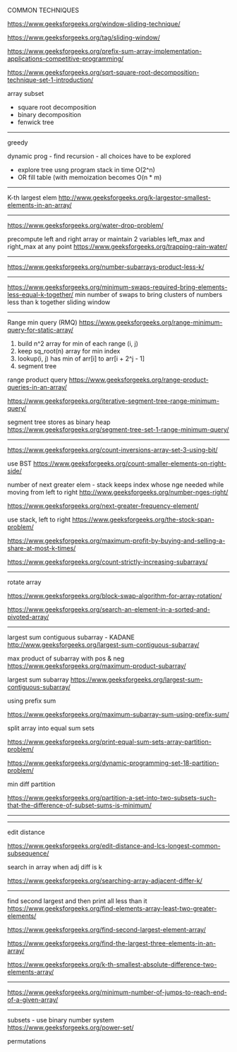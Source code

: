 
COMMON TECHNIQUES

https://www.geeksforgeeks.org/window-sliding-technique/

https://www.geeksforgeeks.org/tag/sliding-window/

https://www.geeksforgeeks.org/prefix-sum-array-implementation-applications-competitive-programming/

https://www.geeksforgeeks.org/sqrt-square-root-decomposition-technique-set-1-introduction/


array subset 
- square root decomposition 
- binary decomposition
- fenwick tree

------------
greedy

dynamic prog - find recursion - all choices have to be explored 
- explore tree usng program stack in time O(2^n)
- OR fill table (with memoization becomes O(n * m)

-------------


K-th largest elem
http://www.geeksforgeeks.org/k-largestor-smallest-elements-in-an-array/

----------

https://www.geeksforgeeks.org/water-drop-problem/

precompute left and right array
or maintain 2 variables left_max and right_max at any point
https://www.geeksforgeeks.org/trapping-rain-water/

----------

https://www.geeksforgeeks.org/number-subarrays-product-less-k/

---------

https://www.geeksforgeeks.org/minimum-swaps-required-bring-elements-less-equal-k-together/
min number of swaps to bring clusters of numbers less than k together
sliding window


-----------

Range min query (RMQ)
https://www.geeksforgeeks.org/range-minimum-query-for-static-array/

1. build n^2 array for min of each range (i, j)
2. keep sq_root(n) array for min index
3. lookup(i, j) has min of arr[i] to arr[i + 2^j - 1]
4. segment tree

range product query
https://www.geeksforgeeks.org/range-product-queries-in-an-array/

https://www.geeksforgeeks.org/iterative-segment-tree-range-minimum-query/

segment tree stores as binary heap
https://www.geeksforgeeks.org/segment-tree-set-1-range-minimum-query/


-----------

https://www.geeksforgeeks.org/count-inversions-array-set-3-using-bit/

use BST
https://www.geeksforgeeks.org/count-smaller-elements-on-right-side/

number of next greater elem  - stack keeps index whose nge needed while moving from left to right
http://www.geeksforgeeks.org/number-nges-right/

https://www.geeksforgeeks.org/next-greater-frequency-element/

use stack, left to right
https://www.geeksforgeeks.org/the-stock-span-problem/

https://www.geeksforgeeks.org/maximum-profit-by-buying-and-selling-a-share-at-most-k-times/

https://www.geeksforgeeks.org/count-strictly-increasing-subarrays/

--------

rotate array

https://www.geeksforgeeks.org/block-swap-algorithm-for-array-rotation/

https://www.geeksforgeeks.org/search-an-element-in-a-sorted-and-pivoted-array/

------------

largest sum contiguous subarray  - KADANE
http://www.geeksforgeeks.org/largest-sum-contiguous-subarray/

max product of subarray with pos & neg
https://www.geeksforgeeks.org/maximum-product-subarray/

largest sum subarray
https://www.geeksforgeeks.org/largest-sum-contiguous-subarray/

using prefix sum

https://www.geeksforgeeks.org/maximum-subarray-sum-using-prefix-sum/

split array into equal sum sets

https://www.geeksforgeeks.org/print-equal-sum-sets-array-partition-problem/

https://www.geeksforgeeks.org/dynamic-programming-set-18-partition-problem/

min diff partition

https://www.geeksforgeeks.org/partition-a-set-into-two-subsets-such-that-the-difference-of-subset-sums-is-minimum/

-----------


-----------------

edit distance

https://www.geeksforgeeks.org/edit-distance-and-lcs-longest-common-subsequence/

search in array when adj diff is k

https://www.geeksforgeeks.org/searching-array-adjacent-differ-k/

------------

find second largest and then print all less than it
https://www.geeksforgeeks.org/find-elements-array-least-two-greater-elements/

https://www.geeksforgeeks.org/find-second-largest-element-array/

https://www.geeksforgeeks.org/find-the-largest-three-elements-in-an-array/

https://www.geeksforgeeks.org/k-th-smallest-absolute-difference-two-elements-array/

-----------

https://www.geeksforgeeks.org/minimum-number-of-jumps-to-reach-end-of-a-given-array/

--------

subsets - use binary number system
https://www.geeksforgeeks.org/power-set/

permutations



